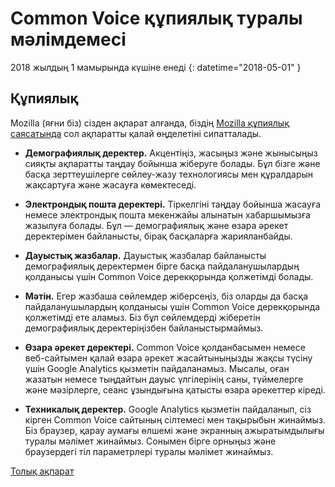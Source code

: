 # Common Voice құпиялық туралы мәлімдемесі 

2018 жылдың 1 мамырында күшіне енеді {: datetime="2018-05-01" }

## Құпиялық

Mozilla (яғни біз) сізден ақпарат алғанда, біздің [Mozilla құпиялық саясатында](https://www.mozilla.org/privacy) сол ақпаратты қалай өңделетіні сипатталады.

* **Демографиялық деректер.** Акцентіңіз, жасыңыз және жынысыңыз сияқты ақпаратты таңдау бойынша жіберуге болады. Бұл бізге және басқа зерттеушілерге сөйлеу-жазу технологиясы мен құралдарын жақсартуға және жасауға көмектеседі.

* **Электрондық пошта деректері.** Тіркелгіні таңдау бойынша жасауға немесе электрондық пошта мекенжайы алынатын хабаршымызға жазылуға болады. Бұл — демографиялық және өзара әрекет деректерімен байланысты, бірақ басқаларға жарияланбайды.

* **Дауыстық жазбалар.** Дауыстық жазбалар байланысты демографиялық деректермен бірге басқа пайдаланушылардың қолданысы үшін Common Voice дерекқорында қолжетімді болады.

* **Мәтін.** Егер жазбаша сөйлемдер жіберсеңіз, біз оларды да басқа пайдаланушылардың қолданысы үшін Common Voice дерекқорында қолжетімді ете аламыз. Біз бұл сөйлемдерді жіберетін демографиялық деректеріңізбен байланыстырмаймыз. 

* **Өзара әрекет деректері.** Common Voice қолданбасымен немесе веб-сайтымен қалай өзара әрекет жасайтыныңызды жақсы түсіну үшін Google Analytics қызметін пайдаланамыз. Мысалы, оған жазатын немесе тыңдайтын дауыс үлгілерінің саны, түймелерге және мәзірлерге, сеанс ұзындығына қатысты өзара әрекеттер кіреді.

* **Техникалық деректер.** Google Analytics қызметін пайдаланып, сіз кірген Common Voice сайтының сілтемесі мен тақырыбын жинаймыз. Біз браузер, қарау аумағы өлшемі және экранның ажыратымдылығы туралы мәлімет жинаймыз. Сонымен бірге орныңыз және браузердегі тіл параметрлері туралы мәлімет жинаймыз.

[Толық ақпарат](https://github.com/mozilla/voice-web/blob/master/docs/data_dictionary.md)
